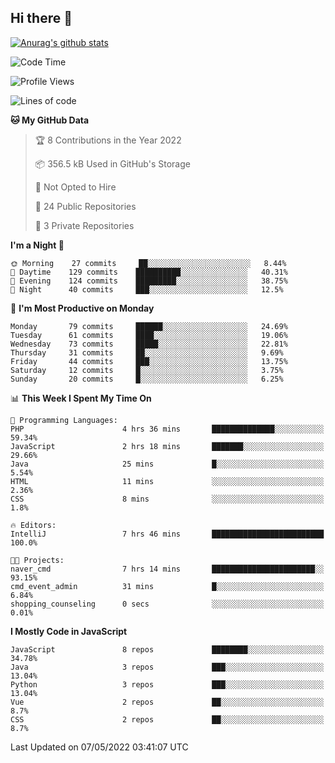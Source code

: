 ## Hi there 👋

[![Anurag's github stats](https://github-readme-stats.vercel.app/api?username=Songwonseok)](https://github.com/anuraghazra/github-readme-stats)



<!--START_SECTION:waka-->
![Code Time](http://img.shields.io/badge/Code%20Time-1%2C480%20hrs%207%20mins-blue)

![Profile Views](http://img.shields.io/badge/Profile%20Views-2-blue)

![Lines of code](https://img.shields.io/badge/From%20Hello%20World%20I%27ve%20Written-3%20Million%20lines%20of%20code-blue)

**🐱 My GitHub Data** 

> 🏆 8 Contributions in the Year 2022
 > 
> 📦 356.5 kB Used in GitHub's Storage 
 > 
> 🚫 Not Opted to Hire
 > 
> 📜 24 Public Repositories 
 > 
> 🔑 3 Private Repositories  
 > 
**I'm a Night 🦉** 

```text
🌞 Morning    27 commits     ██░░░░░░░░░░░░░░░░░░░░░░░   8.44% 
🌆 Daytime    129 commits    ██████████░░░░░░░░░░░░░░░   40.31% 
🌃 Evening    124 commits    █████████░░░░░░░░░░░░░░░░   38.75% 
🌙 Night      40 commits     ███░░░░░░░░░░░░░░░░░░░░░░   12.5%

```
📅 **I'm Most Productive on Monday** 

```text
Monday       79 commits     ██████░░░░░░░░░░░░░░░░░░░   24.69% 
Tuesday      61 commits     ████░░░░░░░░░░░░░░░░░░░░░   19.06% 
Wednesday    73 commits     █████░░░░░░░░░░░░░░░░░░░░   22.81% 
Thursday     31 commits     ██░░░░░░░░░░░░░░░░░░░░░░░   9.69% 
Friday       44 commits     ███░░░░░░░░░░░░░░░░░░░░░░   13.75% 
Saturday     12 commits     █░░░░░░░░░░░░░░░░░░░░░░░░   3.75% 
Sunday       20 commits     █░░░░░░░░░░░░░░░░░░░░░░░░   6.25%

```


📊 **This Week I Spent My Time On** 

```text
💬 Programming Languages: 
PHP                      4 hrs 36 mins       ██████████████░░░░░░░░░░░   59.34% 
JavaScript               2 hrs 18 mins       ███████░░░░░░░░░░░░░░░░░░   29.66% 
Java                     25 mins             █░░░░░░░░░░░░░░░░░░░░░░░░   5.54% 
HTML                     11 mins             ░░░░░░░░░░░░░░░░░░░░░░░░░   2.36% 
CSS                      8 mins              ░░░░░░░░░░░░░░░░░░░░░░░░░   1.8%

🔥 Editors: 
IntelliJ                 7 hrs 46 mins       █████████████████████████   100.0%

🐱‍💻 Projects: 
naver_cmd                7 hrs 14 mins       ███████████████████████░░   93.15% 
cmd_event_admin          31 mins             █░░░░░░░░░░░░░░░░░░░░░░░░   6.84% 
shopping_counseling      0 secs              ░░░░░░░░░░░░░░░░░░░░░░░░░   0.01%

```

**I Mostly Code in JavaScript** 

```text
JavaScript               8 repos             ████████░░░░░░░░░░░░░░░░░   34.78% 
Java                     3 repos             ███░░░░░░░░░░░░░░░░░░░░░░   13.04% 
Python                   3 repos             ███░░░░░░░░░░░░░░░░░░░░░░   13.04% 
Vue                      2 repos             ██░░░░░░░░░░░░░░░░░░░░░░░   8.7% 
CSS                      2 repos             ██░░░░░░░░░░░░░░░░░░░░░░░   8.7%

```



 Last Updated on 07/05/2022 03:41:07 UTC
<!--END_SECTION:waka-->
